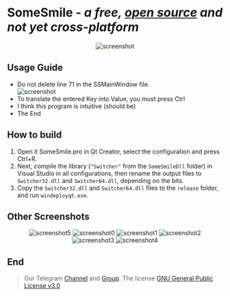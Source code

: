 # SomeSmile - ***a free, <a href="https://en.wikipedia.org/wiki/Open_source">open source</a> and not yet cross-platform***

<div align="center">
  <img src="https://github.com/Sonic-TheHedgehog/SomeSmile/blob/main/SomeSmile/SomeSmileCaptur/5.PNG" alt="screenshot" />
</div>

## Usage Guide
- Do not delete line 71 in the SSMainWindow file.
  <div>
    <img src="https://github.com/Sonic-TheHedgehog/SomeSmile/blob/main/SomeSmile/SomeSmileCaptur/6.png" alt="screenshot" />
  </div>
- To translate the entered Key into Value, you must press Ctrl
- I think this program is intuitive (should be)
- The End

## How to build
1. Open it SomeSmile.pro in Qt Creator, select the configuration and press Ctrl+R.
2. Next, compile the library (`"Switcher"` from the `SomeSmileDll` folder) in Visual Studio in all configurations, then rename the output files to `Switcher32.dll` and `Switcher64.dll`, depending on the bits.
3. Copy the `Switcher32.dll` and `Switcher64.dll` files to the `release` folder, and run `windeployqt.exe`.


## Other Screenshots
<div align="center">
  <img src="https://github.com/Sonic-TheHedgehog/SomeSmile/blob/main/SomeSmile/SomeSmileCaptur/5.PNG" alt="screenshot5" />
  <img src="https://github.com/Sonic-TheHedgehog/SomeSmile/blob/main/SomeSmile/SomeSmileCaptur/0.png" alt="screenshot0" />
  <img src="https://github.com/Sonic-TheHedgehog/SomeSmile/blob/main/SomeSmile/SomeSmileCaptur/1.png" alt="screenshot1" />
  <img src="https://github.com/Sonic-TheHedgehog/SomeSmile/blob/main/SomeSmile/SomeSmileCaptur/2.png" alt="screenshot2" />
  <img src="https://github.com/Sonic-TheHedgehog/SomeSmile/blob/main/SomeSmile/SomeSmileCaptur/3.png" alt="screenshot3" />
  <img src="https://github.com/Sonic-TheHedgehog/SomeSmile/blob/main/SomeSmile/SomeSmileCaptur/4.png" alt="screenshot4" />
</div> 

## End
> Our Telegram <a href="https://t.me/SomeSmile_ru_en">Channel</a> and <a href="https://t.me/SomeSmile_ru_enChat">Group</a>.
> The license <a href="https://www.gnu.org/licenses/gpl.html">GNU General Public License v3.0</a>
